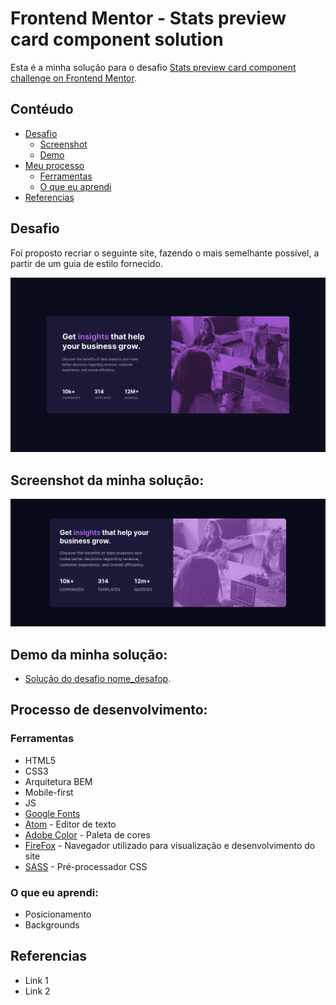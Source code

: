 # Frontend Mentor - Stats preview card component solution

Esta é a minha solução para o desafio [Stats preview card component challenge on Frontend Mentor](https://www.frontendmentor.io/challenges/stats-preview-card-component-8JqbgoU62).

## Contéudo

- [Desafio](#desafio)
    - [Screenshot](#screenshot)
    - [Demo](#demo)
- [Meu processo](#meu-processo)
    - [Ferramentas](#ferramentas)
    - [O que eu aprendi](#o-que-eu-aprendi)
- [Referencias](#referencia)


## Desafio
Foi proposto recriar o seguinte site, fazendo o mais semelhante possível, a partir de um guia de estilo fornecido.

![](/design/desktop-design.jpg)

## Screenshot da minha solução:

![](/design/screenshot_solução.png)


## Demo da minha solução:

- [Solução do desafio nome_desafop](link_desafio_git_page).

## Processo de desenvolvimento:

### Ferramentas

- HTML5
- CSS3
- Arquitetura BEM
- Mobile-first
- JS
- [Google Fonts](https://fonts.google.com)
- [Atom](https://atom.io/) - Editor de texto
- [Adobe Color](https://color.adobe.com/pt/create/color-wheel) - Paleta de cores
- [FireFox](https://www.mozilla.org/pt-BR/firefox/new/) - Navegador utilizado para visualização e desenvolvimento do site
- [SASS](https://sass-lang.com/) - Pré-processador CSS


### O que eu aprendi:

- Posicionamento
- Backgrounds

## Referencias
- Link 1
- Link 2
